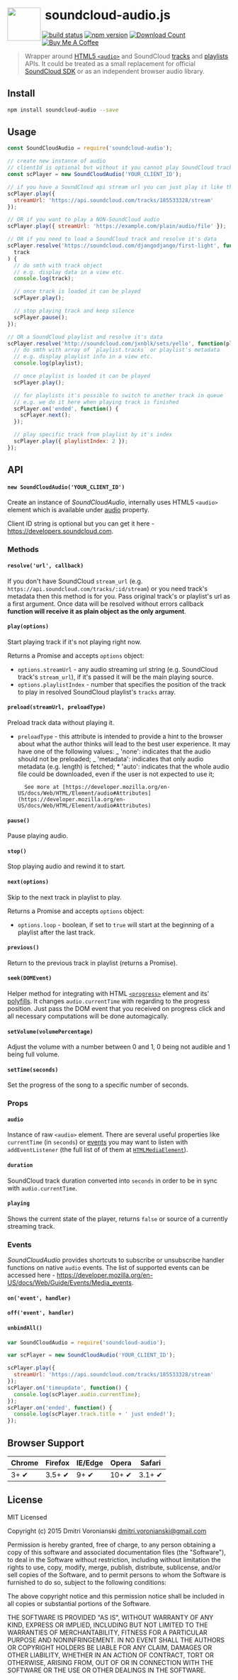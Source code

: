 # <img src="http://www.officialpsds.com/images/thumbs/Soundcloud-Logo-psd47614.png" width="75" align="left">&nbsp;soundcloud-audio.js

[![build status](http://img.shields.io/travis/voronianski/soundcloud-audio.js.svg?style=flat)](https://travis-ci.org/voronianski/soundcloud-audio.js)
[![npm version](http://badge.fury.io/js/soundcloud-audio.svg)](http://badge.fury.io/js/soundcloud-audio)
[![Download Count](http://img.shields.io/npm/dm/soundcloud-audio.svg?style=flat)](http://www.npmjs.com/package/soundcloud-audio)
<a href="https://www.buymeacoffee.com/voronianski" target="_blank"><img src="https://www.buymeacoffee.com/assets/img/custom_images/orange_img.png" height="20" alt="Buy Me A Coffee" style="height: auto !important;width: auto !important;" ></a>

> Wrapper around [HTML5 `<audio>`](https://developer.mozilla.org/en/docs/Web/HTML/Element/audio) and SoundCloud [tracks](https://developers.soundcloud.com/docs/api/reference#tracks) and [playlists](https://developers.soundcloud.com/docs/api/reference#playlists) APIs. It could be treated as a small replacement for official [SoundCloud SDK](https://developers.soundcloud.com/docs/api/sdks#javascript) or as an independent browser audio library.

## Install

```bash
npm install soundcloud-audio --save
```

## Usage

```javascript
const SoundCloudAudio = require('soundcloud-audio');

// create new instance of audio
// clientId is optional but without it you cannot play SoundCloud tracks
const scPlayer = new SoundCloudAudio('YOUR_CLIENT_ID');

// if you have a SoundCloud api stream url you can just play it like that
scPlayer.play({
  streamUrl: 'https://api.soundcloud.com/tracks/185533328/stream'
});

// OR if you want to play a NON-SoundCloud audio
scPlayer.play({ streamUrl: 'https://example.com/plain/audio/file' });

// OR if you need to load a SoundCloud track and resolve it's data
scPlayer.resolve('https://soundcloud.com/djangodjango/first-light', function(
  track
) {
  // do smth with track object
  // e.g. display data in a view etc.
  console.log(track);

  // once track is loaded it can be played
  scPlayer.play();

  // stop playing track and keep silence
  scPlayer.pause();
});

// OR a SoundCloud playlist and resolve it's data
scPlayer.resolve('http://soundcloud.com/jxnblk/sets/yello', function(playlist) {
  // do smth with array of `playlist.tracks` or playlist's metadata
  // e.g. display playlist info in a view etc.
  console.log(playlist);

  // once playlist is loaded it can be played
  scPlayer.play();

  // for playlists it's possible to switch to another track in queue
  // e.g. we do it here when playing track is finished
  scPlayer.on('ended', function() {
    scPlayer.next();
  });

  // play specific track from playlist by it's index
  scPlayer.play({ playlistIndex: 2 });
});
```

## API

#### `new SoundCloudAudio('YOUR_CLIENT_ID')`

Create an instance of _SoundCloudAudio_, internally uses HTML5 `<audio>` element which is available under [audio](https://github.com/voronianski/soundcloud-audio.js#audio) property.

Client ID string is optional but you can get it here - https://developers.soundcloud.com.

### Methods

#### `resolve('url', callback)`

If you don't have SoundCloud `stream_url` (e.g. `https://api.soundcloud.com/tracks/:id/stream`) or you need track's metadata then this method is for you. Pass original track's or playlist's url as a first argument. Once data will be resolved without errors callback **function will receive it as plain object as the only argument**.

#### `play(options)`

Start playing track if it's not playing right now.

Returns a Promise and accepts `options` object:

- `options.streamUrl` - any audio streaming url string (e.g. SoundCloud track's `stream_url`), if it's passed it will be the main playing source.
- `options.playlistIndex` - number that specifies the position of the track to play in resolved SoundCloud playlist's `tracks` array.

#### `preload(streamUrl, preloadType)`

Preload track data without playing it.

- `preloadType` - this attribute is intended to provide a hint to the browser about what the author thinks will lead to the best user experience. It may have one of the following values:
  _ 'none': indicates that the audio should not be preloaded;
  _ 'metadata': indicates that only audio metadata (e.g. length) is fetched; \* 'auto': indicates that the whole audio file could be downloaded, even if the user is not expected to use it;

      	See more at [https://developer.mozilla.org/en-US/docs/Web/HTML/Element/audio#Attributes](https://developer.mozilla.org/en-US/docs/Web/HTML/Element/audio#Attributes)

#### `pause()`

Pause playing audio.

#### `stop()`

Stop playing audio and rewind it to start.

#### `next(options)`

Skip to the next track in playlist to play.

Returns a Promise and accepts `options` object:

- `options.loop` - boolean, if set to `true` will start at the beginning of a playlist after the last track.

#### `previous()`

Return to the previous track in playlist (returns a Promise).

#### `seek(DOMEvent)`

Helper method for integrating with HTML [`<progress>`](http://caniuse.com/#feat=progressmeter) element and its' [polyfills](https://github.com/LeaVerou/HTML5-Progress-polyfill). It changes `audio.currentTime` with regarding to the progress position. Just pass the DOM event that you received on progress click and all necessary computations will be done automagically.

#### `setVolume(volumePercentage)`

Adjust the volume with a number between 0 and 1, 0 being not audible and 1 being full volume.

#### `setTime(seconds)`

Set the progress of the song to a specific number of seconds.

### Props

#### `audio`

Instance of raw `<audio>` element. There are several useful properties like `currentTime` (in `seconds`) or [events](https://developer.mozilla.org/en-US/docs/Web/Guide/Events/Media_events) you may want to listen with `addEventListener` (the full list of of them at [`HTMLMediaElement`](https://developer.mozilla.org/en-US/docs/Web/API/HTMLMediaElement)).

#### `duration`

SoundCloud track duration converted into `seconds` in order to be in sync with `audio.currentTime`.

#### `playing`

Shows the current state of the player, returns `false` or source of a currently streaming track.

### Events

_SoundCloudAudio_ provides shortcuts to subscribe or unsubscribe handler functions on native `audio` events. The list of supported events can be accessed here - https://developer.mozilla.org/en-US/docs/Web/Guide/Events/Media_events.

#### `on('event', handler)`

#### `off('event', handler)`

#### `unbindAll()`

```javascript
var SoundCloudAudio = require('soundcloud-audio');

var scPlayer = new SoundCloudAudio('YOUR_CLIENT_ID');

scPlayer.play({
  streamUrl: 'https://api.soundcloud.com/tracks/185533328/stream'
});
scPlayer.on('timeupdate', function() {
  console.log(scPlayer.audio.currentTime);
});
scPlayer.on('ended', function() {
  console.log(scPlayer.track.title + ' just ended!');
});
```

## Browser Support

| Chrome | Firefox | IE/Edge | Opera | Safari |
| ------ | ------- | ------- | ----- | ------ |
| 3+ ✔   | 3.5+ ✔  | 9+ ✔    | 10+ ✔ | 3.1+ ✔ |

## License

MIT Licensed

Copyright (c) 2015 Dmitri Voronianski [dmitri.voronianski@gmail.com](mailto:dmitri.voronianski@gmail.com)

Permission is hereby granted, free of charge, to any person obtaining a copy of this software and associated documentation files (the "Software"), to deal in the Software without restriction, including without limitation the rights to use, copy, modify, merge, publish, distribute, sublicense, and/or sell copies of the Software, and to permit persons to whom the Software is furnished to do so, subject to the following conditions:

The above copyright notice and this permission notice shall be included in all copies or substantial portions of the Software.

THE SOFTWARE IS PROVIDED "AS IS", WITHOUT WARRANTY OF ANY KIND, EXPRESS OR IMPLIED, INCLUDING BUT NOT LIMITED TO THE WARRANTIES OF MERCHANTABILITY, FITNESS FOR A PARTICULAR PURPOSE AND NONINFRINGEMENT. IN NO EVENT SHALL THE AUTHORS OR COPYRIGHT HOLDERS BE LIABLE FOR ANY CLAIM, DAMAGES OR OTHER LIABILITY, WHETHER IN AN ACTION OF CONTRACT, TORT OR OTHERWISE, ARISING FROM, OUT OF OR IN CONNECTION WITH THE SOFTWARE OR THE USE OR OTHER DEALINGS IN THE SOFTWARE.
